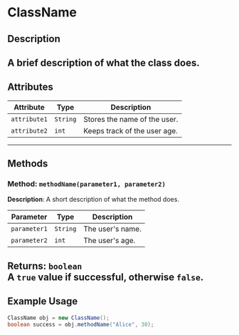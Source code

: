 # ClassName
## Description
A brief description of what the class does.
---
## Attributes
| **Attribute** | **Type**   | **Description**            |
|---------------|------------|----------------------------|
| `attribute1`  | `String`   | Stores the name of the user. |
| `attribute2`  | `int`      | Keeps track of the user age. |
---
## Methods
### Method: `methodName(parameter1, parameter2)`
**Description**: A short description of what the method does.

| **Parameter**  | **Type**   | **Description**            |
|----------------|------------|----------------------------|
| `parameter1`   | `String`   | The user's name.            |
| `parameter2`   | `int`      | The user's age.             |

**Returns**: `boolean`  
A `true` value if successful, otherwise `false`.
---
## Example Usage
```java
ClassName obj = new ClassName();
boolean success = obj.methodName("Alice", 30);